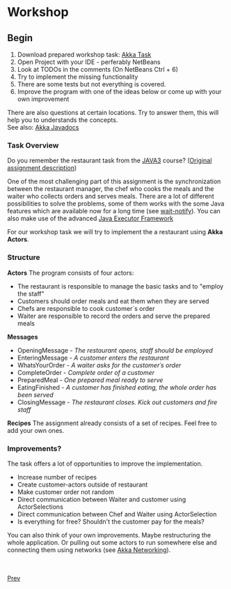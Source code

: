 # Workshop

## Begin

1. Download prepared workshop task: [Akka Task](https://rawgit.com/sebivenlo/akka-workshop2017/master/tutorial/Task.zip)
2. Open Project with your IDE - perferably NetBeans
3. Look at TODOs in the comments (On NetBeans Ctrl + 6)
4. Try to implement the missing functionality
5. There are some tests but not everything is covered.
6. Improve the program with one of the ideas below or come up with your own improvement

There are also questions at certain locations. Try to answer them, this will help you to understands the concepts.
<br>
See also: [Akka Javadocs](https://doc.akka.io/japi/akka/current/index.html?akka/actor/package-summary.html)

### Task Overview
Do you remember the restaurant task from the [JAVA3](https://java3.fontysvenlo.org) course?
([Original assignment description](https://java3.fontysvenlo.org/material/clab-1_en.pdf))

One of the most challenging part of this assignment is the synchronization between the restaurant manager, the chef who cooks the meals and the waiter who collects orders and serves meals.
There are a lot of different possibilities to solve the problems, some of them works with the some Java features which are available now for a long time (see [wait-notify](https://docs.oracle.com/javase/tutorial/essential/concurrency/guardmeth.html)).
You can also make use of the advanced [Java Executor Framework](https://docs.oracle.com/javase/tutorial/essential/concurrency/executors.html)

For our workshop task we will try to implement the a restaurant using **Akka Actors**.

### Structure

__Actors__
The program consists of four actors: 
* The restaurant is responsible to manage the basic tasks and to "employ the staff"
* Customers should order meals and eat them when they are served
* Chefs are responsible to cook customer´s order
* Waiter are responsible to record the orders and serve the prepared meals

__Messages__
* OpeningMessage - _The restaurant opens, staff should be employed_
* EnteringMessage - _A customer enters the restaurant_
* WhatsYourOrder - _A waiter asks for the customer´s order_
* CompleteOrder - _Complete order of a customer_
* PreparedMeal - _One prepared meal ready to serve_
* EatingFinished - _A customer has finished eating, the whole order has been served_
* ClosingMessage - _The restaurant closes. Kick out customers and fire staff_

__Recipes__
The assignment already consists of a set of recipes. Feel free to add your own ones.

### Improvements?

The task offers a lot of opportunities to improve the implementation.
* Increase number of recipes
* Create customer-actors outside of restaurant
* Make customer order not random
* Direct communication between Waiter and customer using ActorSelections
* Direct communication between Chef and Waiter using ActorSelection
* Is everything for free? Shouldn't the customer pay for the meals?

You can also think of your own improvements. Maybe restructuring the whole application. 
Or pulling out some actors to run somewhere else and connecting them using networks (see [Akka Networking](https://doc.akka.io/docs/akka/2.5/java/index-network.html)).

<br><br>
[Prev](concepts.md)
